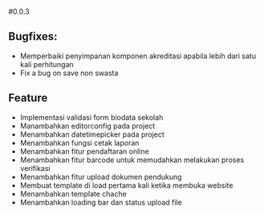 #0.0.3

## Bugfixes:

- Memperbaiki penyimpanan komponen akreditasi apabila lebih dari satu kali perhitungan
- Fix a bug on save non swasta

## Feature

- Implementasi validasi form biodata sekolah
- Manambahkan editorconfig pada project
- Menambahkan datetimepicker pada project
- Menambahkan fungsi cetak laporan
- Menambahkan fitur pendaftaran online
- Menambahkan fitur barcode untuk memudahkan melakukan proses verifikasi
- Menambahkan fitur upload dokumen pendukung
- Membuat template di load pertama kali ketika membuka website
- Menambahkan template chache
- Menambahkan loading bar dan status upload file
